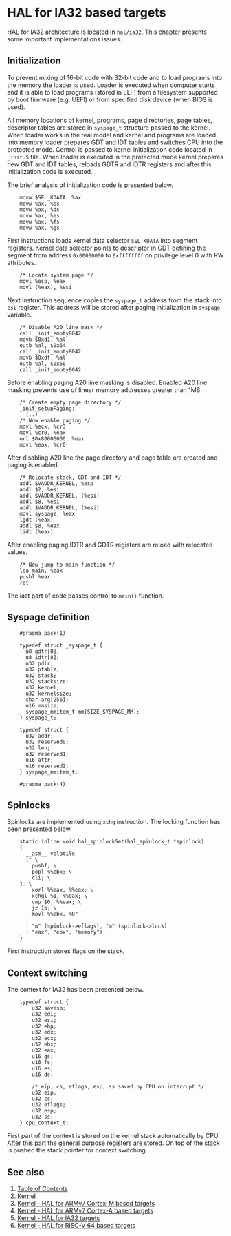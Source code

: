 # HAL for IA32 based targets

HAL for IA32 architecture is located in `hal/ia32`. This chapter presents some important implementations issues.

## Initialization

To prevent mixing of 16-bit code with 32-bit code and to load programs into the memory the loader is used. Loader is executed when computer starts and it is able to load programs (stored in ELF) from a filesystem supported by boot firmware (e.g. UEFI) or from specified disk device (when BIOS is used).

All memory locations of kernel, programs, page directories, page tables, descriptor tables are stored in `syspage_t` structure passed to the kernel. When loader works in the real model and kernel and programs are loaded into memory loader prepares GDT and IDT tables and switches CPU into the protected mode. Control is passed to kernel initialization code located in `_init.S` file. When loader is executed in the protected mode kernel prepares new GDT and IDT tables, reloads GDTR and IDTR registers and after this initialization code is executed.

The brief analysis of initialization code is presented below. 

```
    movw $SEL_KDATA, %ax
    movw %ax, %ss
    movw %ax, %ds
    movw %ax, %es
    movw %ax, %fs
    movw %ax, %gs
```

First instructions loads kernel data selector `SEL_KDATA`  into segment registers. Kernel data selector points to descriptor in GDT defining the segment from address `0x00000000` to `0xffffffff` on privilege level 0 with RW attributes.

```
    /* Locate system page */
    movl %esp, %eax
    movl (%eax), %esi
```

Next instruction sequence copies the `syspage_t` address from the stack into `esi` register. This address will be stored after paging initialization in `syspage` variable.

```
    /* Disable A20 line mask */
    call _init_empty8042
    movb $0xd1, %al
    outb %al, $0x64
    call _init_empty8042
    movb $0xdf, %al
    outb %al, $0x60
    call _init_empty8042
```

Before enabling paging A20 line masking is disabled. Enabled A20 line masking prevents use of linear memory addresses greater than 1MB.

```
    /* Create empty page directory */
    _init_setupPaging:
      (..)
    /* Now enable paging */
    movl %ecx, %cr3
    movl %cr0, %eax
    orl $0x80000000, %eax
    movl %eax, %cr0
```

After disabling A20 line the page directory and page table are created and paging is enabled.

```
    /* Relocate stack, GDT and IDT */
    addl $VADDR_KERNEL, %esp
    addl $2, %esi
    addl $VADDR_KERNEL, (%esi)
    addl $8, %esi
    addl $VADDR_KERNEL, (%esi)
    movl syspage, %eax
    lgdt (%eax)
    addl $8, %eax
    lidt (%eax)
```

After enabling paging IDTR and GDTR registers are reload with relocated values.

```
    /* Now jump to main function */
    lea main, %eax
    pushl %eax
    ret
```

The last part of code passes control to `main()` function.


## Syspage definition

```
    #pragma pack(1) 

    typedef struct _syspage_t {
      u8 gdtr[8];
      u8 idtr[8];
      u32 pdir;
      u32 ptable;
      u32 stack;
      u32 stacksize;
      u32 kernel;
      u32 kernelsize;
      char arg[256];
      u16 mmsize;
      syspage_mmitem_t mm[SIZE_SYSPAGE_MM];
    } syspage_t;

    typedef struct {
      u32 addr;
      u32 reserved0;
      u32 len;
      u32 reserved1;
      u16 attr;
      u16 reserved2;
    } syspage_mmitem_t;

    #pragma pack(4)
```

## Spinlocks

Spinlocks are implemented using `xchg` instruction. The locking function has been presented below.

```
    static inline void hal_spinlockSet(hal_spinlock_t *spinlock)
    {
      __asm__ volatile
      (" \
        pushf; \
        popl %%ebx; \
        cli; \
    1: \
        xorl %%eax, %%eax; \
        xchgl %1, %%eax; \
        cmp $0, %%eax; \
        jz 1b; \
        movl %%ebx, %0"
      :
      : "m" (spinlock->eflags), "m" (spinlock->lock)
      : "eax", "ebx", "memory");
    }
```

First instruction stores flags on the stack.

## Context switching

The context for IA32 has been presented below.

```
    typedef struct {
        u32 savesp;
        u32 edi;
        u32 esi;
        u32 ebp;
        u32 edx;
        u32 ecx;
        u32 ebx;
        u32 eax;
        u16 gs;
        u16 fs;
        u16 es;
        u16 ds;

        /* eip, cs, eflags, esp, ss saved by CPU on interrupt */
        u32 eip;
        u32 cs;
        u32 eflags;
        u32 esp;
        u32 ss;
    } cpu_context_t;
```

First part of the context is stored on the kernel stack automatically by CPU. After this part the general purpose registers are stored. On top of the stack is pushed the stack pointer for context switching.

## See also

1. [Table of Contents](../../README.md)
2. [Kernel](../README.md)
3. [Kernel - HAL for ARMv7 Cortex-M based targets](armv7m.md)
4. [Kernel - HAL for ARMv7 Cortex-A based targets](armv7a.md)
5. [Kernel - HAL for IA32 targets](ia32.md)
6. [Kernel - HAL for RISC-V 64 based targets](riscv64.md)